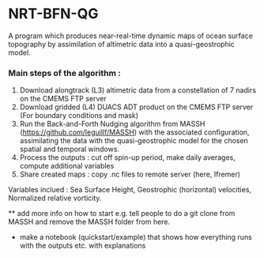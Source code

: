 # NRT-BFN-QG

A program which produces near-real-time dynamic maps of ocean surface topography by assimilation of altimetric data into a quasi-geostrophic model.

### Main steps of the algorithm : 
1) Download alongtrack (L3) altimetric data from a constellation of 7 nadirs on the CMEMS FTP server
2) Download gridded (L4) DUACS ADT product on the CMEMS FTP server (For boundary conditions and mask)
3) Run the Back-and-Forth Nudging algorithm from MASSH (https://github.com/leguillf/MASSH) with the associated configuration, assimilating the data with the quasi-geostrophic model for the chosen spatial and temporal windows.
4) Process the outputs : cut off spin-up period, make daily averages, compute additional variables
5) Share created maps : copy .nc files to remote server (here, Ifremer)

Variables inclued : Sea Surface Height, Geostrophic (horizontal) velocities, Normalized relative vorticity.

** add more info on how to start
e.g. tell people to do a git clone from MASSH and remove the MASSH folder from here.
+ make a notebook (quickstart/example) that shows how everything runs with the outputs etc. with explanations
